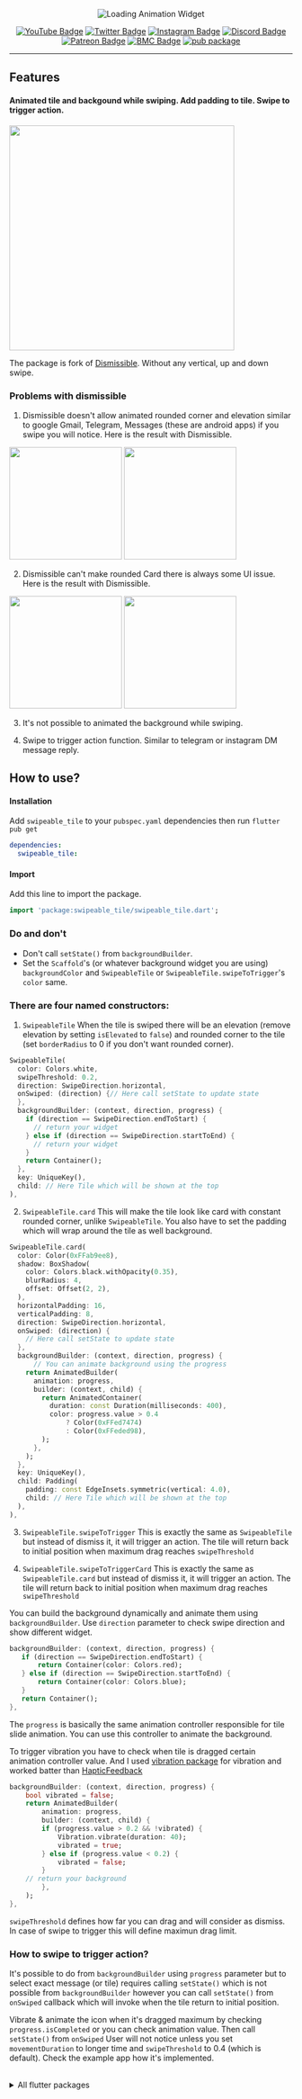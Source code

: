 <p align="center">
   <img src="https://raw.githubusercontent.com/watery-desert/assets/main/swipeable_tile/package_cover.png" alt="Loading Animation Widget" />
</p>

<div align="center">

[![YouTube Badge](https://img.shields.io/badge/-YouTube-EA3223?style=for-the-badge&labelColor=EA3223&logo=youtube&logoColor=white)](https://www.youtube.com/waterydesert)
[![Twitter Badge](https://img.shields.io/badge/-Twitter-1ca0f1?style=for-the-badge&logo=twitter&logoColor=white&link=https://twitter.com/watery_desert)](https://twitter.com/watery_desert)
[![Instagram Badge](https://img.shields.io/badge/-Instagram-e84393?style=for-the-badge&labelColor=e84393&logo=instagram&logoColor=white)](https://instagram.com/watery_desert)
[![Discord Badge](https://img.shields.io/badge/-Discord-5865F2?style=for-the-badge&logo=discord&logoColor=white)](https://discord.gg/f9CC5sEK87)
[![Patreon Badge](https://img.shields.io/badge/-Patreon-FF424D?style=for-the-badge&labelColor=FF424D&logo=patreon&logoColor=white)](https://www.patreon.com/watery_desert)
[![BMC Badge](https://img.shields.io/badge/-Buy_Me_a_Coffee-FFDD00?style=for-the-badge&labelColor=FFDD00&logo=buymeacoffee&logoColor=535353)](https://www.buymeacoffee.com/watery_desert)
[![pub package](https://img.shields.io/pub/v/swipeable_tile.svg?style=for-the-badge)](https://pub.dev/packages/swipeable_tile)

</div>

<hr>

<div>

## Features

#### Animated tile and backgound while swiping. Add padding to tile. Swipe to trigger action.

<img src="https://raw.githubusercontent.com/watery-desert/assets/main/swipeable_tile/demo_recording.gif"  width="400"/>

The package is fork of [Dismissible](https://api.flutter.dev/flutter/widgets/Dismissible-class.html). Without any vertical, up and down swipe.

### Problems with dismissible

1. Dismissible doesn't allow animated rounded corner and elevation similar to google Gmail, Telegram, Messages (these are android apps) if you swipe you will notice. Here is the result with Dismissible.

<p align="left">
<img src="https://raw.githubusercontent.com/watery-desert/assets/main/swipeable_tile/dismissible_issue1.png" height="200"/>

<img src="https://raw.githubusercontent.com/watery-desert/assets/main/swipeable_tile/dismissible_issue2.png" height="200"/>
</p>

2. Dismissible can't make rounded Card there is always some UI issue. Here is the result with Dismissible.

<p align="left">
<img src="https://raw.githubusercontent.com/watery-desert/assets/main/swipeable_tile/dismissible_issue3.png" height="200"/>

<img src="https://raw.githubusercontent.com/watery-desert/assets/main/swipeable_tile/dismissible_issue4.png" height="200"/>
</p>

3. It's not possible to animated the background while swiping.

4. Swipe to trigger action function. Similar to telegram or instagram DM message reply.

## How to use?

#### Installation

Add `swipeable_tile` to your `pubspec.yaml` dependencies then run `flutter pub get`

```yaml
dependencies:
  swipeable_tile:
```

#### Import

Add this line to import the package.

```dart
import 'package:swipeable_tile/swipeable_tile.dart';
```

### Do and don't

- Don't call `setState()` from `backgroundBuilder`.
- Set the `Scaffold`'s (or whatever background widget you are using) `backgroundColor` and `SwipeableTile` or `SwipeableTile.swipeToTrigger`'s `color` same.

### There are four named constructors:

1. `SwipeableTile` When the tile is swiped there will be an elevation (remove elevation by setting `isElevated` to `false`) and rounded corner to the tile (set `borderRadius` to 0 if you don't want rounded corner).

```dart
SwipeableTile(
  color: Colors.white,
  swipeThreshold: 0.2,
  direction: SwipeDirection.horizontal,
  onSwiped: (direction) {// Here call setState to update state
  },
  backgroundBuilder: (context, direction, progress) {
    if (direction == SwipeDirection.endToStart) {
      // return your widget
    } else if (direction == SwipeDirection.startToEnd) {
      // return your widget
    }
    return Container();
  },
  key: UniqueKey(),
  child: // Here Tile which will be shown at the top
),

```

2. `SwipeableTile.card` This will make the tile look like card with constant rounded corner, unlike `SwipeableTile`. You also have to set the padding which will wrap around the tile as well background.

```dart
SwipeableTile.card(
  color: Color(0xFFab9ee8),
  shadow: BoxShadow(
    color: Colors.black.withOpacity(0.35),
    blurRadius: 4,
    offset: Offset(2, 2),
  ),
  horizontalPadding: 16,
  verticalPadding: 8,
  direction: SwipeDirection.horizontal,
  onSwiped: (direction) {
    // Here call setState to update state
  },
  backgroundBuilder: (context, direction, progress) {
      // You can animate background using the progress
    return AnimatedBuilder(
      animation: progress,
      builder: (context, child) {
        return AnimatedContainer(
          duration: const Duration(milliseconds: 400),
          color: progress.value > 0.4
              ? Color(0xFFed7474)
              : Color(0xFFeded98),
        );
      },
    );
  },
  key: UniqueKey(),
  child: Padding(
    padding: const EdgeInsets.symmetric(vertical: 4.0),
    child: // Here Tile which will be shown at the top
  ),
),
```

3. `SwipeableTile.swipeToTrigger` This is exactly the same as `SwipeableTile` but instead of dismiss it, it will trigger an action. The tile will return back to initial position when maximum drag reaches `swipeThreshold`

4. `SwipeableTile.swipeToTriggerCard` This is exactly the same as `SwipeableTile.card` but instead of dismiss it, it will trigger an action. The tile will return back to initial position when maximum drag reaches `swipeThreshold`

You can build the background dynamically and animate them using `backgroundBuilder`. Use `direction` parameter to check swipe direction and show different widget.

```dart
backgroundBuilder: (context, direction, progress) {
   if (direction == SwipeDirection.endToStart) {
       return Container(color: Colors.red);
   } else if (direction == SwipeDirection.startToEnd) {
       return Container(color: Colors.blue);
   }
   return Container();
},
```

The `progress` is basically the same animation controller responsible for tile slide animation. You can use this controller to animate the background.

To trigger vibration you have to check when tile is dragged certain animation controller value. And I used [vibration package](https://pub.dev/packages/vibration) for vibration and worked batter than [HapticFeedback](https://api.flutter.dev/flutter/services/HapticFeedback-class.html)

```dart
backgroundBuilder: (context, direction, progress) {
    bool vibrated = false;
    return AnimatedBuilder(
        animation: progress,
        builder: (context, child) {
        if (progress.value > 0.2 && !vibrated) {
            Vibration.vibrate(duration: 40);
            vibrated = true;
        } else if (progress.value < 0.2) {
            vibrated = false;
        }
    // return your background
        },
    );
},
```

`swipeThreshold` defines how far you can drag and will consider as dismiss. In case of swipe to trigger this will define maximun drag limit.

### How to swipe to trigger action?

It's possible to do from `backgroundBuilder` using `progress` parameter but to select exact message (or tile) requires calling `setState()` which is not possible from `backgroundBuilder` however you can call `setState()` from `onSwiped` callback which will invoke when the tile return to initial position.

Vibrate & animate the icon when it's dragged maximum by checking `progress.isCompleted` or you can check animation value. Then call `setState()` from `onSwiped` User will not notice unless you set `movementDuration` to longer time and `swipeThreshold` to 0.4 (which is default). Check the example app how it's implemented.

<br>
<details>
   <summary>All flutter packages</summary>
   <br>

● [Sliding Clipped Nav Bar](https://github.com/watery-desert/sliding_clipped_nav_bar)\
 ● [Water Drop Nav Bar](https://github.com/watery-desert/water_drop_nav_bar)\
 ➜ [Swipeable Tile](https://github.com/watery-desert/swipeable_tile)\
 ● [Loading Animation Widget](https://github.com/watery-desert/loading_animation_widget)

   </summary> 
</details>
<br>
